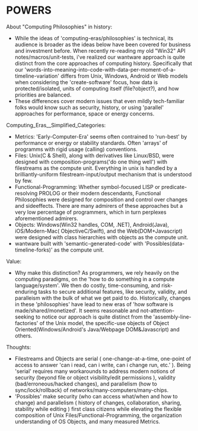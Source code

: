 # POWERS

About "Computing Philosophies" in history:
- While the ideas of 'computing-eras/philosophies' is technical, its audience is broader as the ideas below have been covered for business and investment before. When recently re-reading my old "Win32" API notes/macros/unit-tests, i've realized our wantware approach  is quite distinct from the core approaches of computing history. Specifically that our 'words-into-meaning-into-code-with-data-per-moment-of-a-timeline-variation' differs from Unix, Windows, Android or Web models when considering the 'create-software' focus, how data is protected/isolated, units of computing itself (file?object?), and how priorities are balanced.
- These differences cover modern issues that even mildly tech-familiar folks would know such as security, history, or using 'parallel' approaches for performance, space or energy concerns.

Computing_Eras__Simplified_Categories:
- Metrics: 'Early-Computer-Era' seems often contrained to 'run-best' by performance or energy or stability standards. Often 'arrays' of programms with rigid usage (calling) conventions.
- Files: Unix(C & Shell), along with derivatives like Linux/BSD, were designed with composition-programs('do one thing well') with filestreams as the compute unit. Everything in unix is handled by a brilliantly-uniform filestream-input/output mechanism that is understood by few.
- Functional-Programming: Whether symbol-focused LISP or predicate-resolving PROLOG or their modern descendants, Functional Philosophies were designed for composition and control over changes and sideeffects. There are many admirers of these approaches but a very low percentage of programmers, which in turn perplexes aforementioned admirers.
- Objects: Windows(Win32 handles, COM, .NET), Android(Java), iOS/Modern-Mac( ObjectiveC/Swift), and the Web(DOM+Javascript) were designed with class hierarchies with objects as the compute unit.
- wantware built with 'semantic-generated-code' with 'Possibles(data-timeline-forks)' as the compute unit.

Value:
- Why make this distinction? As programmers, we rely heavily on the computing paradigms, on the 'how to do something in a compute language/system'. We then do costly, time-consuming, and risk-enduring tasks to secure additional features, like security, validity, and paralleism with the bulk of what we get paid to do. Historically, changes in these 'philosophies' have lead to new eras of 'how software is made/shared/monetized'. It seems reasonable and not-attention-seeking to notice our approach is quite distinct from the 'assembly-line-factories' of the Unix model, the specific-use objects of Object Oriented(Windows/Android's Java/Webpage DOM&Javascript) and others.

Thoughts:
- Filestreams and Objects are serial ( one-change-at-a-time, one-point of access to answer 'can i read, can i write, can i change run, etc.' ). Being 'serial' requires many workarounds to address modern notions of security (beyond file or object visibility/edit permissions ), validity (bad/erroneous/hacked changes), and parallelism (how to sync/lock/rollback) of networks/many-computers/many-chips.
- 'Possibles' make security (who can access what/when and how to change) and parallelism ( history of changes, collaboration, sharing, stability while editing ) first class citizens while elevating the flexible composition of Unix Files/Functional-Programming, the organization understanding of OS Objects, and many measured Metrics.